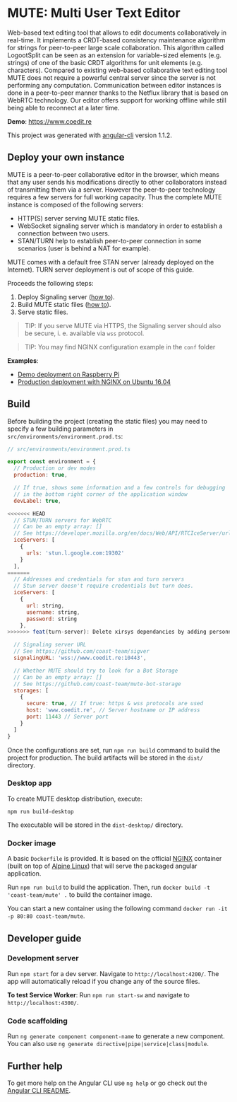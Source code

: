 # MUTE: Multi User Text Editor

Web-based text editing tool that allows to edit documents collaboratively in real-time. It implements a CRDT-based consistency maintenance algorithm for strings for peer-to-peer large scale collaboration. This algorithm called LogootSplit can be seen as an extension for variable-sized elements (e.g. strings) of one of the basic CRDT algorithms for unit elements (e.g. characters). Compared to existing web-based collaborative text editing tool MUTE does not require a powerful central server since the server is not performing any computation. Communication between editor instances is done in a peer-to-peer manner thanks to the Netflux library that is based on WebRTC technology. Our editor offers support for working offline while still being able to reconnect at a  later time.

**Demo**: https://www.coedit.re

This project was generated with [angular-cli](https://github.com/angular/angular-cli) version 1.1.2.

## Deploy your own instance
MUTE is a peer-to-peer collaborative editor in the browser, which means that any user sends his modifications directly to other collaborators instead of transmitting them via a server. However the peer-to-peer technology requires a few servers for full working capacity. Thus the complete MUTE instance is composed of the following servers:

- HTTP(S) server serving MUTE static files.
- WebSocket signaling server which is mandatory in order to establish a connection between two users.
- STAN/TURN help to establish peer-to-peer connection in some scenarios (user is behind a NAT for example).

MUTE comes with a default free STAN server (already deployed on the Internet). TURN server deployment is out of scope of this guide.

Proceeds the following steps:

1. Deploy Signaling server ([how to](https://github.com/coast-team/sigver)).
2. Build MUTE static files ([how to](#build)).
3. Serve static files.

> TIP: If you serve MUTE via HTTPS, the Signaling server should also be secure, i. e. available via `wss` protocol.

> TIP: You may find NGINX configuration example in the `conf` folder

**Examples**:
- [Demo deployment on Raspberry Pi](https://github.com/coast-team/mute/wiki/Deploy:-Raspberry-Pi)
- [Production deployment with NGINX on Ubuntu 16.04](https://github.com/coast-team/mute/wiki/Deploy:-Production)

## Build
Before building the project (creating the static files) you may need to specify a few building parameters in `src/environments/environment.prod.ts`:

```javascript
// src/environments/environment.prod.ts

export const environment = {
  // Production or dev modes
  production: true,

  // If true, shows some information and a few controls for debugging
  // in the bottom right corner of the application window
  devLabel: true,

<<<<<<< HEAD
  // STUN/TURN servers for WebRTC
  // Can be an empty array: []
  // See https://developer.mozilla.org/en/docs/Web/API/RTCIceServer/urls
  iceServers: [
    {
      urls: 'stun.l.google.com:19302'
    }
  ],
=======
  // Addresses and credentials for stun and turn servers
  // Stun server doesn't require credentials but turn does.
  iceServers: [ 
    {
      url: string,
      username: string,
      password: string
    },
>>>>>>> feat(turn-server): Delete xirsys dependancies by adding personnalize TurnServer

  // Signaling server URL
  // See https://github.com/coast-team/sigver
  signalingURL: 'wss://www.coedit.re:10443',

  // Whether MUTE should try to look for a Bot Storage
  // Can be an empty array: []
  // See https://github.com/coast-team/mute-bot-storage
  storages: [
    {
      secure: true, // If true: https & wss protocols are used
      host: 'www.coedit.re', // Server hostname or IP address
      port: 11443 // Server port
    }
  ]
}
```
Once the configurations are set, run `npm run build` command to build the project for production. The build artifacts will be stored in the `dist/` directory.

### Desktop app
To create MUTE desktop distribution, execute:
```
npm run build-desktop
```
The executable will be stored in the `dist-desktop/` directory.

### Docker image

A basic `Dockerfile` is provided. It is based on the official [NGINX](https://hub.docker.com/_/nginx/) container (built on top of [Alpine Linux](https://alpinelinux.org/)) that will serve the packaged angular application.

Run `npm run build` to build the application.
Then, run `docker build -t 'coast-team/mute' .` to build the container image.

You can start a new container using the following command `docker run -it -p 80:80 coast-team/mute`.

## Developer guide
### Development server
Run `npm start` for a dev server. Navigate to `http://localhost:4200/`. The app will automatically reload if you change any of the source files.

**To test Service Worker**: 
Run `npm run start-sw` and navigate to `http://localhost:4300/`. 

### Code scaffolding

Run `ng generate component component-name` to generate a new component. You can also use `ng generate directive|pipe|service|class|module`.

## Further help

To get more help on the Angular CLI use `ng help` or go check out the [Angular CLI README](https://github.com/angular/angular-cli/blob/master/README.md).
